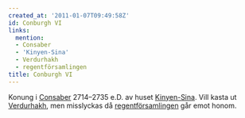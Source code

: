 ```yaml
---
created_at: '2011-01-07T09:49:58Z'
id: Conburgh VI
links:
  mention:
  - Consaber
  - 'Kinyen-Sina'
  - Verdurhakh
  - regentförsamlingen
title: Conburgh VI
---
```


Konung i [Consaber] 2714–2735 e.D. av huset [Kinyen-Sina]. Vill kasta ut [Verdurhakh], men
misslyckas då [regentförsamlingen] går emot honom.

  [Consaber]: Consaber
  [Kinyen-Sina]: Kinyen-Sina
  [Verdurhakh]: Verdurhakh
  [regentförsamlingen]: regentförsamlingen